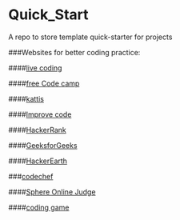 # Quick_Start
A repo to store template quick-starter for projects



###Websites for better coding practice:

####[live coding](https://www.livecoding.tv/)

####[free Code camp](https://www.freecodecamp.com)

####[kattis](https://open.kattis.com/)

####[Improve code](https://thoughtbot.com/upcase)

####[HackerRank](https://www.hackerrank.com/)

####[GeeksforGeeks](http://www.geeksforgeeks.org/)

####[HackerEarth](https://www.hackerearth.com/practice/)

###[codechef](https://www.codechef.com/)

####[Sphere Online Judge](http://www.spoj.com/)

####[coding game](https://www.codingame.com/start)
